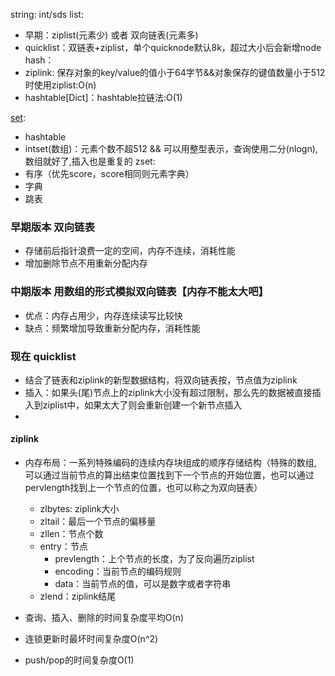string: int/sds
list: 
  - 早期：ziplist(元素少) 或者 双向链表(元素多)
  - quicklist：双链表+ziplist，单个quicknode默认8k，超过大小后会新增node
hash：
  - ziplink: 保存对象的key/value的值小于64字节&&对象保存的键值数量小于512时使用ziplist:O(n)
  - hashtable[Dict]：hashtable拉链法:O(1)

[set](https://developer.aliyun.com/article/666399):
  - hashtable
  - intset(数组)：元素个数不超512 && 可以用整型表示，查询使用二分(nlogn),数组就好了,插入也是重复的
zset:
  - 有序（优先score，score相同则元素字典）
  - 字典
  - 跳表

### 早期版本 双向链表
- 存储前后指针浪费一定的空间，内存不连续，消耗性能
- 增加删除节点不用重新分配内存

### 中期版本 用数组的形式模拟双向链表【内存不能太大吧】
- 优点：内存占用少，内存连续读写比较快
- 缺点：频繁增加导致重新分配内存，消耗性能
### 现在 quicklist
- 结合了链表和ziplink的新型数据结构，将双向链表按，节点值为ziplink
- 插入：如果头(尾)节点上的ziplink大小没有超过限制，那么先的数据被直接插入到ziplist中，如果太大了则会重新创建一个新节点插入
- 


#### ziplink
- 内存布局：一系列特殊编码的连续内存块组成的顺序存储结构（特殊的数组, 可以通过当前节点的算出结束位置找到下一个节点的开始位置，也可以通过 pervlength找到上一个节点的位置，也可以称之为双向链表）
  - zlbytes: ziplink大小
  - zltail：最后一个节点的偏移量
  - zllen：节点个数
  - entry：节点
    - prevlength：上个节点的长度，为了反向遍历ziplist
    - encoding：当前节点的编码规则
    - data：当前节点的值，可以是数字或者字符串
  - zlend：ziplink结尾

- 查询、插入、删除的时间复杂度平均O(n)
- 连锁更新时最坏时间复杂度O(n^2)
- push/pop的时间复杂度O(1)
#### 